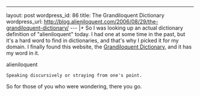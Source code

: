 --- 
layout: post
wordpress_id: 86
title: The Grandiloquent Dictionary
wordpress_url: http://blog.alieniloquent.com/2006/08/29/the-grandiloquent-dictionary/
--- |+
So I was looking up an actual dictionary definition of "alieniloquent" today.
I had one at some time in the past, but it's a hard word to find in
dictionaries, and that's why I picked it for my domain. I finally found this
website, the [Grandiloquent Dictionary][1], and it has my word in it.

alieniloquent

    Speaking discursively or straying from one's point.

So for those of you who were wondering, there you go.

   [1]: http://www.islandnet.com/~egbird/dict/dict.htm

